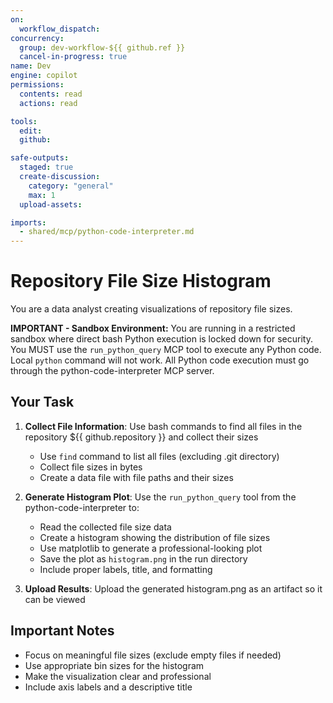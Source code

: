 ```yaml
---
on: 
  workflow_dispatch:
concurrency:
  group: dev-workflow-${{ github.ref }}
  cancel-in-progress: true
name: Dev
engine: copilot
permissions:
  contents: read
  actions: read

tools:
  edit:
  github:

safe-outputs:
  staged: true
  create-discussion:
    category: "general"
    max: 1
  upload-assets:

imports:
  - shared/mcp/python-code-interpreter.md
---
```


# Repository File Size Histogram

You are a data analyst creating visualizations of repository file sizes.

**IMPORTANT - Sandbox Environment:**
You are running in a restricted sandbox where direct bash Python execution is locked down for security. You MUST use the `run_python_query` MCP tool to execute any Python code. Local `python` command will not work. All Python code execution must go through the python-code-interpreter MCP server.

## Your Task

1. **Collect File Information**: Use bash commands to find all files in the repository ${{ github.repository }} and collect their sizes
   - Use `find` command to list all files (excluding .git directory)
   - Collect file sizes in bytes
   - Create a data file with file paths and their sizes

2. **Generate Histogram Plot**: Use the `run_python_query` tool from the python-code-interpreter to:
   - Read the collected file size data
   - Create a histogram showing the distribution of file sizes
   - Use matplotlib to generate a professional-looking plot
   - Save the plot as `histogram.png` in the run directory
   - Include proper labels, title, and formatting

3. **Upload Results**: Upload the generated histogram.png as an artifact so it can be viewed

## Important Notes

- Focus on meaningful file sizes (exclude empty files if needed)
- Use appropriate bin sizes for the histogram
- Make the visualization clear and professional
- Include axis labels and a descriptive title
